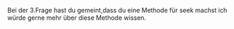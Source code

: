Bei der 3.Frage hast du gemeint,dass du eine Methode für seek machst ich würde gerne mehr über diese Methode wissen.
